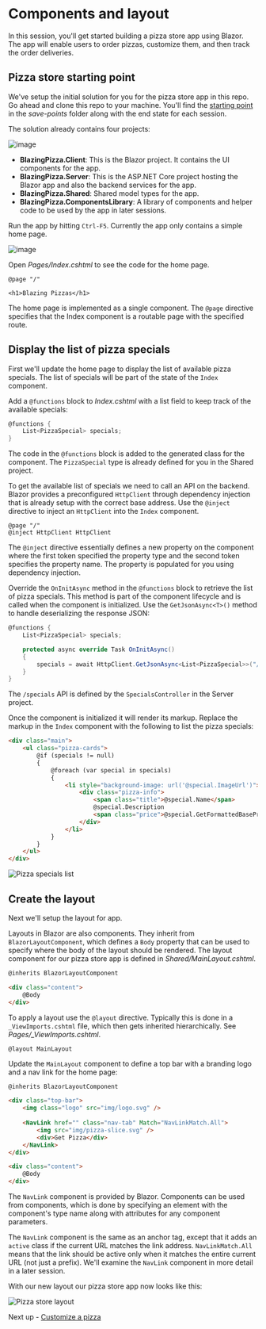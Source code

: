 # Components and layout

In this session, you'll get started building a pizza store app using Blazor. The app will enable users to order pizzas, customize them, and then track the order deliveries.

## Pizza store starting point

We've setup the initial solution for you for the pizza store app in this repo. Go ahead and clone this repo to your machine. You'll find the [starting point](https://github.com/dotnet-presentations/blazor-workshop/tree/master/save-points/00-Starting-point) in the *save-points* folder along with the end state for each session.

The solution already contains four projects:

![image](https://user-images.githubusercontent.com/1874516/51783836-f2418500-20f4-11e9-95d4-4e9b34e6b2ca.png)

- **BlazingPizza.Client**: This is the Blazor project. It contains the UI components for the app.
- **BlazingPizza.Server**: This is the ASP.NET Core project hosting the Blazor app and also the backend services for the app.
- **BlazingPizza.Shared**: Shared model types for the app.
- **BlazingPizza.ComponentsLibrary**: A library of components and helper code to be used by the app in later sessions.

Run the app by hitting `Ctrl-F5`. Currently the app only contains a simple home page.

![image](https://user-images.githubusercontent.com/1874516/51783774-afcb7880-20f3-11e9-9c22-2f330380ff1e.png)

Open *Pages/Index.cshtml* to see the code for the home page.

```
@page "/"

<h1>Blazing Pizzas</h1>
```

The home page is implemented as a single component. The `@page` directive specifies that the Index component is a routable page with the specified route. 

## Display the list of pizza specials

First we'll update the home page to display the list of available pizza specials. The list of specials will be part of the state of the `Index` component.

Add a `@functions` block to *Index.cshtml* with a list field to keep track of the available specials:

```csharp
@functions {
    List<PizzaSpecial> specials;
}
```

The code in the `@functions` block is added to the generated class for the component. The `PizzaSpecial` type is already defined for you in the Shared project.

To get the available list of specials we need to call an API on the backend. Blazor provides a preconfigured `HttpClient` through dependency injection that is already setup with the correct base address. Use the `@inject` directive to inject an `HttpClient` into the `Index` component.

```
@page "/"
@inject HttpClient HttpClient
```

The `@inject` directive essentially defines a new property on the component where the first token specified the property type and the second token specifies the property name. The property is populated for you using dependency injection.

Override the `OnInitAsync` method in the `@functions` block to retrieve the list of pizza specials. This method is part of the component lifecycle and is called when the component is initialized. Use the `GetJsonAsync<T>()` method to handle deserializing the response JSON:

```csharp
@functions {
    List<PizzaSpecial> specials;

    protected async override Task OnInitAsync()
    {
        specials = await HttpClient.GetJsonAsync<List<PizzaSpecial>>("/specials");
    }
}
```

The `/specials` API is defined by the `SpecialsController` in the Server project.

Once the component is initialized it will render its markup. Replace the markup in the `Index` component with the following to list the pizza specials:

```html
<div class="main">
    <ul class="pizza-cards">
        @if (specials != null)
        {
            @foreach (var special in specials)
            {
                <li style="background-image: url('@special.ImageUrl')">
                    <div class="pizza-info">
                        <span class="title">@special.Name</span>
                        @special.Description
                        <span class="price">@special.GetFormattedBasePrice()</span>
                    </div>
                </li>
            }
        }
    </ul>
</div>
```

![Pizza specials list](https://user-images.githubusercontent.com/1874516/51797486-8b0ef800-21fc-11e9-9d2e-a703d6574537.png)

## Create the layout

Next we'll setup the layout for app. 

Layouts in Blazor are also components. They inherit from `BlazorLayoutComponent`, which defines a `Body` property that can be used to specify where the body of the layout should be rendered. The layout component for our pizza store app is defined in *Shared/MainLayout.cshtml*.

```html
@inherits BlazorLayoutComponent

<div class="content">
    @Body
</div>

```

To apply a layout use the `@layout` directive. Typically this is done in a `_ViewImports.cshtml` file, which then gets inherited hierarchically. See *Pages/_ViewImports.cshtml*.

```
@layout MainLayout
```

Update the `MainLayout` component to define a top bar with a branding logo and a nav link for the home page:

```html
@inherits BlazorLayoutComponent

<div class="top-bar">
    <img class="logo" src="img/logo.svg" />
            
    <NavLink href="" class="nav-tab" Match="NavLinkMatch.All">
        <img src="img/pizza-slice.svg" />
        <div>Get Pizza</div>
    </NavLink>
</div>

<div class="content">
    @Body
</div>
```

The `NavLink` component is provided by Blazor. Components can be used from components, which is done by specifying an element with the component's type name along with attributes for any component parameters.

The `NavLink` component is the same as an anchor tag, except that it adds an `active` class if the current URL matches the link address. `NavLinkMatch.All` means that the link should be active only when it matches the entire current URL (not just a prefix). We'll examine the `NavLink` component in more detail in a later session.

With our new layout our pizza store app now looks like this:

![Pizza store layout](https://user-images.githubusercontent.com/1874516/51797487-9feb8b80-21fc-11e9-8c91-52dfc86d057f.png)

Next up - [Customize a pizza](02-customize-a-pizza.md)
